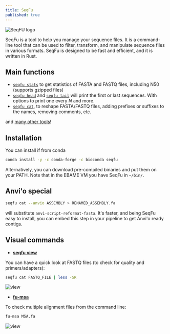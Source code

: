 ```yaml
---
title: SeqFu
published: true
---
```



![SeqFU logo](https://github.com/telatin/seqfu2/raw/main/docs/img/seqfu-512.png)


SeqFu is a tool to help you manage your sequence files. It is a command-line tool that can be used to filter, transform, and manipulate sequence files in various formats. SeqFu is designed to be fast and efficient, and it is written in Rust.

## Main functions

* [`seqfu stats`](https://telatin.github.io/seqfu2/tools/stats.html) to get statistics of FASTA and FASTQ files, including N50 (supports gzipped files)
* [`seqfu head`](https://telatin.github.io/seqfu2/tools/head.html) and [`seqfu tail`](https://telatin.github.io/seqfu2/tools/tail.html) will print the first or last sequences. With options to print one every *N* and more.
* [`seqfu cat`](https://telatin.github.io/seqfu2/tools/cat.html), to reshape FASTA/FASTQ files, adding prefixes or suffixes to the names, removing comments, etc.

and [many other tools](https://telatin.github.io/seqfu2/)!

## Installation

You can install if from conda

```bash
conda install -y -c conda-forge -c bioconda seqfu
```

Alternatively, you can download pre-compiled binaries and put  them on your PATH. 
Note that in the EBAME VM you have SeqFu in `~/bin/`.

## Anvi'o special

```bash
seqfu cat --anvio ASSEMBLY > RENAMED_ASSEMBLY.fa
```

will substitute `anvi-script-reformat-fasta`. It's faster, and being SeqFu easy to install, you can embed this step
in your pipeline to get Anvi'o ready contigs.

## Visual commands

* **[seqfu view](https://telatin.github.io/seqfu2/tools/view.html)**

You can have a quick look at FASTQ files (to check for quality and primers/adapters):

```bash
seqfu cat FASTQ_FILE | less -SR
```

![view](https://telatin.github.io/seqfu2/img/screenshot-view-example.svg)


* **[fu-msa](https://telatin.github.io/seqfu2/utilities/fu-msa.htmll)**

To check multiple alignment files from the command line:

```bash
fu-msa MSA.fa
```

![view](https://telatin.github.io/seqfu2/img/msa.png)